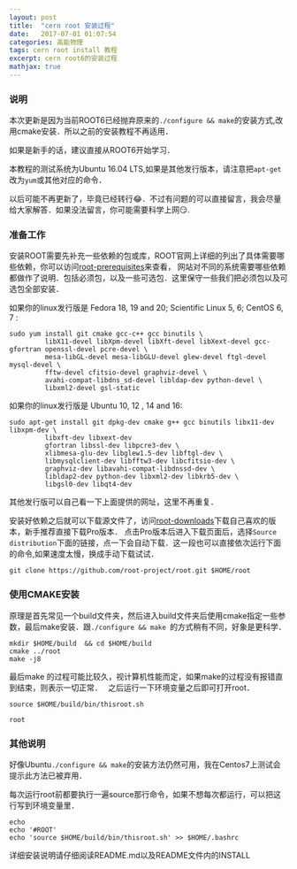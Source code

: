 ```yaml
---
layout: post
title:  "cern root 安装过程"
date:   2017-07-01 01:07:54
categories: 高能物理
tags: cern root install 教程
excerpt: cern root6的安装过程 
mathjax: true
---
```

### 说明

本次更新是因为当前ROOT6已经抛弃原来的`./configure && make`的安装方式,改用cmake安装．所以之前的安装教程不再适用．

如果是新手的话，建议直接从ROOT6开始学习．

本教程的测试系统为Ubuntu 16.04 LTS,如果是其他发行版本，请注意把`apt-get`改为`yum`或其他对应的命令．

以后可能不再更新了，毕竟已经转行:joy:．不过有问题的可以直接留言，我会尽量给大家解答．如果没法留言，你可能需要科学上网:smirk:.

### 准备工作

安装ROOT需要先补充一些依赖的包或库，ROOT官网上详细的列出了具体需要哪些依赖，你可以访问[root-prerequisites](https://root.cern.ch/build-prerequisites)来查看，
网站对不同的系统需要哪些依赖都做作了说明．包括必须包，以及一些可选包．这里保守一些我们把必须包以及可选包全部安装．

如果你的linux发行版是 Fedora 18, 19 and 20; Scientific Linux 5, 6; CentOS 6, 7 :

```
sudo yum install git cmake gcc-c++ gcc binutils \ 
         libX11-devel libXpm-devel libXft-devel libXext-devel gcc-gfortran openssl-devel pcre-devel \
         mesa-libGL-devel mesa-libGLU-devel glew-devel ftgl-devel mysql-devel \
         fftw-devel cfitsio-devel graphviz-devel \
         avahi-compat-libdns_sd-devel libldap-dev python-devel \
         libxml2-devel gsl-static
```
如果你的linux发行版是 Ubuntu 10, 12 , 14 and 16:

```
sudo apt-get install git dpkg-dev cmake g++ gcc binutils libx11-dev libxpm-dev \
         libxft-dev libxext-dev
         gfortran libssl-dev libpcre3-dev \
         xlibmesa-glu-dev libglew1.5-dev libftgl-dev \
         libmysqlclient-dev libfftw3-dev libcfitsio-dev \
         graphviz-dev libavahi-compat-libdnssd-dev \
         libldap2-dev python-dev libxml2-dev libkrb5-dev \
         libgsl0-dev libqt4-dev
```

其他发行版可以自己看一下上面提供的网址，这里不再重复．

安装好依赖之后就可以下载源文件了，访问[root-downloads](https://root.cern.ch/downloading-root)下载自己喜欢的版本，新手推荐直接下载Pro版本．
点击Pro版本后进入下载页面后，选择`Source distribution`下面的链接，点一下会自动下载．这一段也可以直接依次运行下面的命令,如果速度太慢，换成手动下载试试．

```
git clone https://github.com/root-project/root.git $HOME/root
```

### 使用CMAKE安装

原理是首先常见一个build文件夹，然后进入build文件夹后使用cmake指定一些参数，最后make安装．跟`./configure && make `的方式稍有不同，好象是更科学．

```
mkdir $HOME/build  && cd $HOME/build  
cmake ../root  
make -j8
```

最后make 的过程可能比较久，视计算机性能而定，如果make的过程没有报错直到结束，则表示一切正常．　
之后运行一下环境变量之后即可打开root．  
```
source $HOME/build/bin/thisroot.sh

root
```

### 其他说明

好像Ubuntu`./configure && make`的安装方法仍然可用，我在Centos7上测试会提示此方法已被弃用．

每次运行root前都要执行一遍source那行命令，如果不想每次都运行，可以把这行写到环境变量里．
```
echo
echo '#ROOT'
echo 'source $HOME/build/bin/thisroot.sh' >> $HOME/.bashrc
```
详细安装说明请仔细阅读README.md以及README文件内的INSTALL

